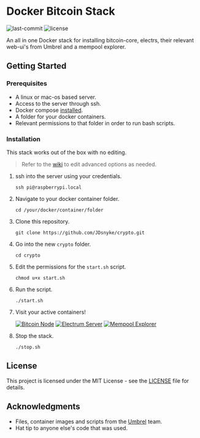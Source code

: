 # Docker Bitcoin Stack

![last-commit](https://img.shields.io/github/last-commit/JDsnyke/crypto.svg) ![license](https://img.shields.io/github/license/JDsnyke/crypto.svg)

An all in one Docker stack for installing bitcoin-core, electrs, their relevant web-ui's from Umbrel and a mempool explorer.

## Getting Started

### Prerequisites

- A linux or mac-os based server.
- Access to the server through ssh.
- Docker compose [installed](https://docs.docker.com/compose/install/).
- A folder for your docker containers.
- Relevant permissions to that folder in order to run bash scripts.

### Installation

This stack works out of the box with no editing.

> Refer to the [wiki](https://github.com/JDsnyke/crypto/wiki) to edit advanced options as needed.

1.  ssh into the server using your credentials.

        ssh pi@raspberrypi.local

2.  Navigate to your docker container folder.

        cd /your/docker/container/folder

3.  Clone this repository.

        git clone https://github.com/JDsnyke/crypto.git

4.  Go into the new `crypto` folder.

        cd crypto

5.  Edit the permissions for the `start.sh` script.

        chmod u+x start.sh

6.  Run the script.

        ./start.sh

7.  Visit your active containers!

    [![Bitcoin Node](https://img.shields.io/badge/Bitcoin%20Node-orange.svg)](http://localhost:3005)
    [![Electrum Server](https://img.shields.io/badge/Electrum%20Server-blue.svg)](http://localhost:3006)
    [![Mempool Explorer](https://img.shields.io/badge/Mempool%20Explorer-purple.svg)](http://localhost:3002)

8.  Stop the stack.

        ./stop.sh

## License

This project is licensed under the MIT License - see the [LICENSE](https://github.com/JDsnyke/crypto/blob/main/LICENSE) file for details.

## Acknowledgments

- Files, container images and scripts from the [Umbrel](https://github.com/getumbrel) team.
- Hat tip to anyone else's code that was used.
